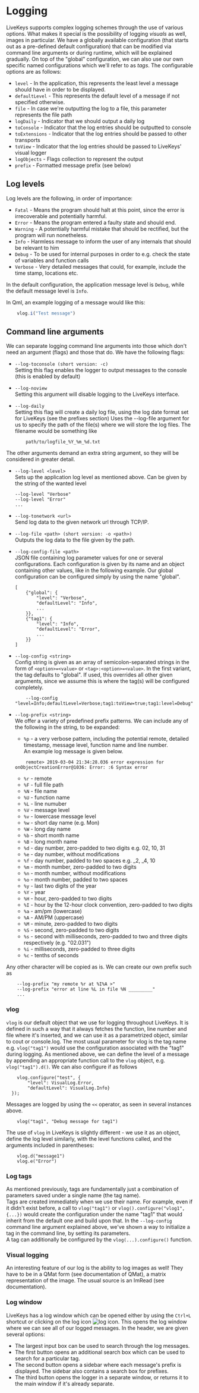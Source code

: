 # Logging

LiveKeys supports complex logging schemes through the use of various options. What makes it special is the possibility of logging _visuals_ as well, 
images in particular. We have a globally available configuration (that starts out as a pre-defined default configuration) that can be modified via command line arguments or during runtime, which will be explained gradually. On top of the "global" configuration, we can also use our own specific named configurations which we'll refer to as _tags_. The configurable options are as follows:
 * `level` - In the application, this represents the least level a message should have in order to be displayed. 
 * `defaultLevel` - This represents the default level of a message if not specified otherwise.
 * `file` - In case we're outputting the log to a file, this parameter represents the file path
 * `logDaily` - Indicator that we should output a daily log
 * `toConsole` - Indicator that the log entries should be outputted to console
 * `toExtensions` - Indicator that the log entries should be passed to other transports
 * `toView` - Indicator that the log entries should be passed to LiveKeys' visual logger
 * `logObjects` - Flags collection to represent the output 
 * `prefix` - Formatted message prefix (see below)

## Log levels

Log levels are the following, in order of importance:
 * `Fatal` - Means the program should halt at this point, since the error is irrecoverable and potentially harmful.
 * `Error` - Means the program entered a faulty state and should end. 
 * `Warning` - A potentially harmful mistake that should be rectified, but the program will run nonetheless.
 * `Info` - Harmless message to inform the user of any internals that should be relevant to him
 * `Debug` - To be used for internal purposes in order to e.g. check the state of variables and function calls 
 * `Verbose` - Very detailed messages that could, for example, include the time stamp, locations etc.

In the default configuration, the application message level is `Debug`, while the default message level is `Info`.

In Qml, an example logging of a message would like this:

```qml
	vlog.i("Test message")
```
## Command line arguments

We can separate logging command line arguments into those which don't need an argument (flags) and those that do.
We have the following flags:
  *	`--log-toconsole (short version: -c)`   
	Setting this flag enables the logger to output messages to the console (this is enabled by default)
   
  * `--log-noview`  
	Setting this argument will disable logging to the LiveKeys interface.
	
  * `--log-daily`  
	Setting this flag will create a daily log file, using the log date format set for LiveKeys (see the prefixes section)
	Uses the --log-file argument for us to specify the path of the file(s) where we will store the log files.
	The filename would be something like 
	```
		path/to/logfile_%Y_%m_%d.txt
	```

The other arguments demand an extra string argument, so they will be considered in greater detail.

  *	`--log-level <level>`   
	Sets up the application log level as mentioned above. Can be given by the string of the wanted level
	```
	--log-level "Verbose"
	--log-level "Error"
	...
	```

	
  * `--log-tonetwork <url>`  
	Send log data to the given network url through TCP/IP.
	
  * `--log-file <path> (short version: -o <path>)`  
	Outputs the log data to the file given by the path.

  * `--log-config-file <path>`  
	JSON file containing log parameter values for one or several configurations. Each configuration is given by its name and an object containing other values, like in the following example. Our global configuration can be configured simply by using the name "global".
	```
	[
		{"global": {
			"level": "Verbose",
			"defaultLevel": "Info",
			...
		}},
		{"tag1": {
			"level": "Info",
			"defaultLevel": "Error",
			...
		}}
	]
	```
  * `--log-config <string>`  
	Config string is given as an array of semicolon-separated strings in the form of `<option>=<value>` or `<tag>:<option>=<value>`. In the first variant, the tag defaults to "global". If used, this overrides all other given arguments, since we assume this is where the tag(s) will be configured completely. 
	```
		--log-config "level=Info;defaultLevel=Verbose;tag1:toView=true;tag1:level=Debug"
	```
	
  * `--log-prefix <string>`  
    We offer a variety of predefined prefix patterns. We can include any of the following in the string, to be expanded:
	* `%p` - a very verbose pattern, including the potential remote, detailed timestamp, message level, function name and line number.  
	An example log message is given below.
	
	```
		remote> 2019-03-04 21:34:28.036 error expression for onObjectCreationError@1036: Error: :6 Syntax error
	```  
	* `%r` - remote
	* `%F` - full file path
	* `%N` - file name
	* `%U` - function name
	* `%L` - line numuber
	* `%V` - message level
	* `%v` - lowercase message level
	* `%w` - short day name (e.g. Mon) 
	* `%W` - long day name	
	* `%b` - short month name
	* `%B` - long month name
	* `%d` - day number, zero-padded to two digits e.g. 02, 10, 31
	* `%e` - day number, without modifications
	* `%f` - day number, padded to two spaces e.g. _2, _4, 10
	* `%m` - month number, zero-padded to two digits
	* `%n` - month number, without modifications
	* `%o` - month number, padded to two spaces
	* `%y` - last two digits of the year
	* `%Y` - year
	* `%H` - hour, zero-padded to two digits
	* `%I` - hour by the 12-hour clock convention, zero-padded to two digits 
	* `%a` - am/pm (lowercase)
	* `%A` - AM/PM (uppercase)
	* `%M` - minute, zero-padded to two digits
	* `%S` - second, zero-padded to two digits
	* `%s` - second with milliseconds, zero-padded to two and three digits respectively (e.g. "02.031")
	* `%i` - milliseconds, zero-padded to three digits
	* `%c` - tenths of seconds 

Any other character will be copied as is. 
We can create our own prefix such as 
```
	--log-prefix "my remote %r at %I%A >" 
	--log-prefix "error at line %L in file %N _________"
	...
```

### vlog

`vlog` is our default object that we use for logging throughout LiveKeys. It is defined in such a way that it always fetches 
the function, line number and file where it's inserted, and we can use it as a parametrized object, similar to cout or console.log.
The most usual parameter for vlog is the tag name e.g. `vlog("tag1")` would use the configuration associated with the "tag1" during logging. 
As mentioned above, we can define the level of a message by appending an appropriate function call to the `vlog` object, e.g. `vlog("tag1").d()`.
We can also configure if as follows
```
	vlog.configure("test", {
        "level": VisualLog.Error,
        "defaultLevel": VisualLog.Info}
  });
 ```
 
Messages are logged by using the `<<` operator, as seen in several instances above.

```
    vlog("tag1", "Debug message for tag1")
```

The use of `vlog` in LiveKeys is slightly different - we use it as an object, define the log level similarly, with the level functions called, and
the arguments included in parentheses:

```
	vlog.d("message1")
    vlog.e("Error")
```
 
### Log tags

As mentioned previously, tags are fundamentally just a combination of parameters saved under a single name (the tag name).  
Tags are created immediately when we use their name. For example, even if it didn't exist before, a call to `vlog("tag1")` or `vlog().configure("vlog1", {...})` would create the configuration under the name "tag1" that would inherit from the default one and build upon that. 
In the `--log-config` command line argument explained above, we've shown a way to initialize a tag in the command line, by setting its parameters.  
A tag can additionally be configured by the `vlog(...).configure()` function.  

### Visual logging

An interesting feature of our log is the ability to log images as well! They have to be in a QMat form (see documentation of QMat), a matrix representation of the image. The usual source is an ImRead (see documentation).   

### Log window

LiveKeys has a log window which can be opened either by using the `Ctrl+L` shortcut or clicking on the log icon ![log icon](images/logicon.jpg). 
This opens the log window where we can see all of our logged messages. In the header, we are given several options:
* The largest input box can be used to search through the log messages.   
* The first button opens an additional search box which can be used to search for a particular tag.  
* The second button opens a sidebar where each message's prefix is displayed. The sidebar also contains a search box for prefixes.
* The third button opens the logger in a separate window, or returns it to the main window if it's already separate. 


